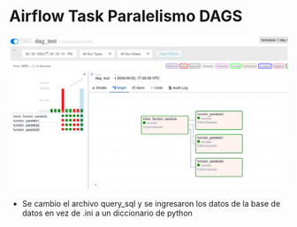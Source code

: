 # Airflow Task Paralelismo DAGS

![Alt text](image_airflow.png)

- Se cambio el archivo query_sql y se ingresaron los datos de la base de datos en vez de .ini a un diccionario de python

